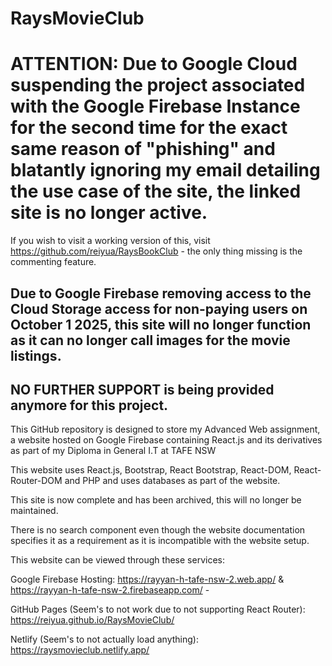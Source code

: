 # RaysMovieClub

# ATTENTION: Due to Google Cloud suspending the project associated with the Google Firebase Instance for the second time for the exact same reason of "phishing" and blatantly ignoring my email detailing the use case of the site, the linked site is no longer active.
If you wish to visit a working version of this, visit https://github.com/reiyua/RaysBookClub - the only thing missing is the commenting feature.

## Due to Google Firebase removing access to the Cloud Storage access for non-paying users on October 1 2025, this site will no longer function as it can no longer call images for the movie listings.
## NO FURTHER SUPPORT is being provided anymore for this project. 

This GitHub repository is designed to store my Advanced Web assignment, a website hosted on Google Firebase containing React.js and its derivatives as part of my Diploma in General I.T at TAFE NSW

This website uses React.js, Bootstrap, React Bootstrap, React-DOM, React-Router-DOM and PHP and uses databases as part of the website. 

This site is now complete and has been archived, this will no longer be maintained.

There is no search component even though the website documentation specifies it as a requirement as it is incompatible with the website setup.

This website can be viewed through these services: 

Google Firebase Hosting: https://rayyan-h-tafe-nsw-2.web.app/ & https://rayyan-h-tafe-nsw-2.firebaseapp.com/ - 

GitHub Pages (Seem's to not work due to not supporting React Router): https://reiyua.github.io/RaysMovieClub/

Netlify (Seem's to not actually load anything): https://raysmovieclub.netlify.app/
